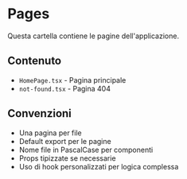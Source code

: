 # Pages

Questa cartella contiene le pagine dell'applicazione.

## Contenuto

- `HomePage.tsx` - Pagina principale
- `not-found.tsx` - Pagina 404

## Convenzioni

- Una pagina per file
- Default export per le pagine
- Nome file in PascalCase per componenti
- Props tipizzate se necessarie
- Uso di hook personalizzati per logica complessa
